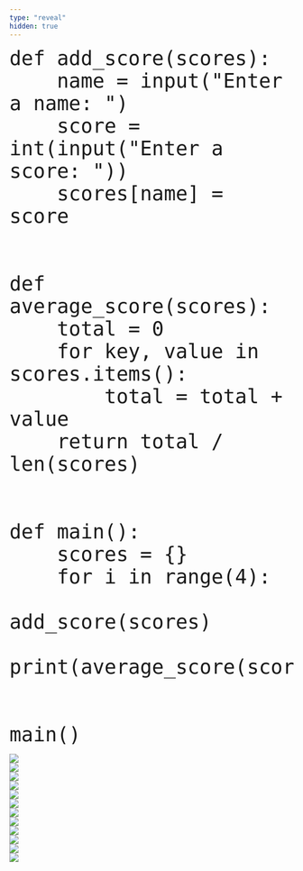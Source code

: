 ```yaml
---
type: "reveal"
hidden: true
---
```


<section>
    <pre><code style="font-size: 35px; line-height: 40px" class="language-python stretch">def add_score(scores):
    name = input("Enter a name: ")
    score = int(input("Enter a score: "))
    scores[name] = score
<br>
def average_score(scores):
    total = 0
    for key, value in scores.items():
        total = total + value
    return total / len(scores)
<br>
def main():
    scores = {}
    for i in range(4):
        add_score(scores)
    print(average_score(scores))
<br>
main()</code></pre>
</section>


<section>
	<img class="stretch plain" src="/intro-python/images/08/tutor14_6.png">
</section>

<section>
	<img class="stretch plain" src="/intro-python/images/08/tutor14_7.png">
</section>

<section>
	<img class="stretch plain" src="/intro-python/images/08/tutor14_8.png">
</section>

<section>
	<img class="stretch plain" src="/intro-python/images/08/tutor14_9.png">
</section>

<section>
	<img class="stretch plain" src="/intro-python/images/08/tutor14_12.png">
</section>

<section>
	<img class="stretch plain" src="/intro-python/images/08/tutor14_13.png">
</section>

<section>
	<img class="stretch plain" src="/intro-python/images/08/tutor14_14.png">
</section>

<section>
	<img class="stretch plain" src="/intro-python/images/08/tutor14_36.png">
</section>

<section>
	<img class="stretch plain" src="/intro-python/images/08/tutor14_37.png">
</section>

<section>
	<img class="stretch plain" src="/intro-python/images/08/tutor14_40.png">
</section>

<section>
	<img class="stretch plain" src="/intro-python/images/08/tutor14_49.png">
</section>

<section>
	<img class="stretch plain" src="/intro-python/images/08/tutor14_50.png">
</section>